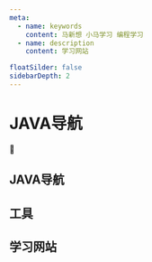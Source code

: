 ```yaml
---
meta:
  - name: keywords
    content: 马新想 小马学习 编程学习
  - name: description
    content: 学习网站

floatSilder: false
sidebarDepth: 2
---
```



# JAVA导航

:horse: 
## JAVA导航

<NavItem>
  <NavCard title="Oracle" jumpUrl="https://www.oracle.com/cn/java/technologies/javase-downloads.html" logo="https://www.oracle.com/asset/web/favicons/favicon-128.png" des="甲骨文公司,是全球最大的企业级软件公司，该网站可以下载java系列软件" />
</NavItem>


## 工具

<NavItem>
  <NavCard title="在线工具" jumpUrl="https://www.runoob.com/try/runcode.php?filename=HelloWorld&type=java" logo="https://static.runoob.com/images/favicon.ico" des="甲骨文公司,是全球最大的企业级软件公司，该网站可以下载java系列软件" />
</NavItem>



## 学习网站

<NavItem>
  <NavCard title="Java 教程" jumpUrl="https://www.runoob.com/java/java-tutorial.html" logo="https://static.runoob.com/images/favicon.ico" des="菜鸟教程(www.runoob.com)提供了编程的基础技术教程, 介绍了HTML、CSS、Javascript、Python，Java，Ruby，C，PHP , MySQL等各种编程语言的基础知识。" />
  <NavCard title="How2j" jumpUrl="https://how2j.cn/" logo="https://how2j.cn/img/site/favicon.ico" des="How2J是Java教程, 内容涵盖J2SE、WEB前端、J2EE、框架技术等全面的Java内容。 基于实例代码和视频讲解的学习方式为Java职业生涯打下坚实的基础" />
  <NavCard title="Java博客" jumpUrl="https://pdai.tech" logo="https://pdai.tech/favicon.ico" des="Java 全栈知识体系" />
</NavItem>

